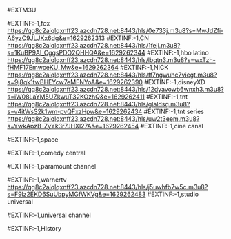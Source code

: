 #EXTM3U

#EXTINF:-1,fox 
https://qg8c2aiqlqxnff23.azcdn728.net:8443/hls/0e733j.m3u8?s=MwJdZfi-A6yzC9JLJKx6dg&e=1629262313
#EXTINF:-1,CN
https://qg8c2aiqlqxnff23.azcdn728.net:8443/hls/1feji.m3u8?s=1KuBP9Al_CggsPDO2QHHQA&e=1629262344
#EXTINF:-1,hbo latino
https://qg8c2aiqlqxnff23.azcdn728.net:8443/hls/lbqtn3.m3u8?s=wxTzh-fHMF17EmwceKU_Mw&e=1629262364
#EXTINF:-1,NICK
https://qg8c2aiqlqxnff23.azcdn728.net:8443/hls/ff7ngwuhc7viegt.m3u8?s=9j8qk1twBHEYcw7eMFNYoA&e=1629262390
#EXTINF:-1,disneyXD
https://qg8c2aiqlqxnff23.azcdn728.net:8443/hls/12dyavowb6wnxh3.m3u8?s=iW08LaYM5UZkwuT32KOzhQ&e=1629262411
#EXTINF:-1,tnt 
https://qg8c2aiqlqxnff23.azcdn728.net:8443/hls/glaldsq.m3u8?s=v4itWsS2k1wm-pvQFxzHpw&e=1629262434
#EXTINF:-1,tnt series
https://qg8c2aiqlqxnff23.azcdn728.net:8443/hls/uw2t3eem.m3u8?s=YwkApzB-ZyYk3r7JHXl27A&e=1629262454
#EXTINF:-1,cine canal

#EXTINF:-1,space

#EXTINF:-1,comedy central

#EXTINF:-1,paramount channel

#EXTINF:-1,warnertv
https://qg8c2aiqlqxnff23.azcdn728.net:8443/hls/j5uwhfb7w5c.m3u8?s=F9lz2EKD6SuUbpyMGfWKVg&e=1629262483
#EXTINF:-1,studio universal

#EXTINF:-1,universal channel

#EXTINF:-1,History








